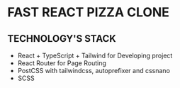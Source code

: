 # FAST REACT PIZZA CLONE

## TECHNOLOGY'S STACK

- React + TypeScript + Tailwind for Developing project
- React Router for Page Routing
- PostCSS with tailwindcss, autoprefixer and cssnano
- SCSS
